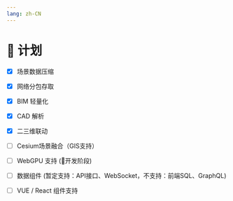 ```yaml
---
lang: zh-CN
---
```


# :watermelon: 计划
- [x] 场景数据压缩
- [x] 网络分包存取
- [x] BIM 轻量化
- [x] CAD 解析
- [x] 二三维联动
- [ ] Cesium场景融合（GIS支持）
- [ ] WebGPU 支持 (:tada:开发阶段) 
- [ ] 数据组件 (暂定支持：API接口、WebSocket，不支持：前端SQL、GraphQL)
- [ ] VUE / React 组件支持


